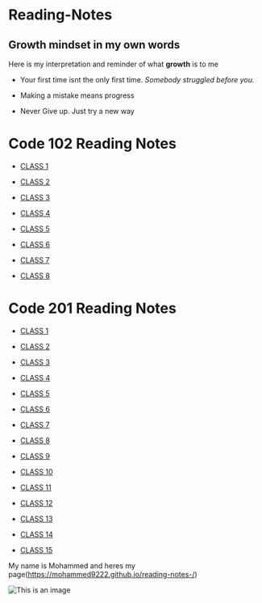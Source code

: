 # Reading-Notes

## Growth mindset in my own words 

Here is my interpretation and reminder of what **growth** is to me 

- Your first time isnt the only first time. *Somebody struggled before you.*

- Making a mistake means progress

- Never Give up. Just try a new way 

# Code 102 Reading Notes

* [CLASS 1](./code-102/class1.md)

* [CLASS 2](./code-102/class2.md)

* [CLASS 3](./code-102/class3.md)

* [CLASS 4](./code-102/class4.md)

* [CLASS 5](./code-102/class5.md)

* [CLASS 6](./code-102/class6.md)

* [CLASS 7](./code-102/class7.md)

* [CLASS 8](./code-102/class8.md)


# Code 201 Reading Notes

* [CLASS 1](./code-201/201class1.md)

* [CLASS 2](./code-201/201class1.md)

* [CLASS 3](./code-201/201class1.md)

* [CLASS 4](./code-201/201class1.md)

* [CLASS 5](./code-201/201class1.md)

* [CLASS 6](./code-201/201class1.md)

* [CLASS 7](./code-201/201class1.md)

* [CLASS 8](./code-201/201class1.md)

* [CLASS 9](./code-201/201class1.md)

* [CLASS 10](./code-201/201class1.md)

* [CLASS 11](./code-201/201class1.md)

* [CLASS 12](./code-201/201class1.md)

* [CLASS 13](./code-201/201class1.md)

* [CLASS 14](./code-201/201class1.md)

* [CLASS 15](./code-201/201class1.md)





My name is Mohammed and heres my page(https://mohammed9222.github.io/reading-notes-/)


![This is an image](https://staticc.sportskeeda.com/editor/2017/09/57f29-1505828119-800.jpg)
